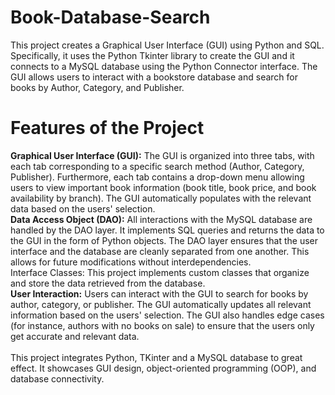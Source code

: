 # Book-Database-Search
This project creates a Graphical User Interface (GUI) using Python and SQL. Specifically, it uses the Python Tkinter library to create the GUI and it connects to a MySQL database using the Python Connector interface. The GUI allows users to interact with a bookstore database and search for books by Author, Category, and Publisher.

# Features of the Project
**Graphical User Interface (GUI):** The GUI is organized into three tabs, with each tab corresponding to a specific search method (Author, Category, Publisher). Furthermore, each tab contains a drop-down menu allowing users to view important book information (book title, book price, and book availability by branch). The GUI automatically populates with the relevant data based on the users' selection. \
**Data Access Object (DAO):** All interactions with the MySQL database are handled by the DAO layer. It implements SQL queries and returns the data to the GUI in the form of Python objects. The DAO layer ensures that the user interface and the database are cleanly separated from one another. This allows for future modifications without interdependencies. <br /> Interface Classes: This project implements custom classes that organize and store the data retrieved from the database. \
**User Interaction:** Users can interact with the GUI to search for books by author, category, or publisher. The GUI automatically updates all relevant information based on the users' selection. The GUI also handles edge cases (for instance, authors with no books on sale) to ensure that the users only get accurate and relevant data. <br /> <br />
This project integrates Python, TKinter and a MySQL database to great effect. It showcases GUI design, object-oriented programming (OOP), and database connectivity.
